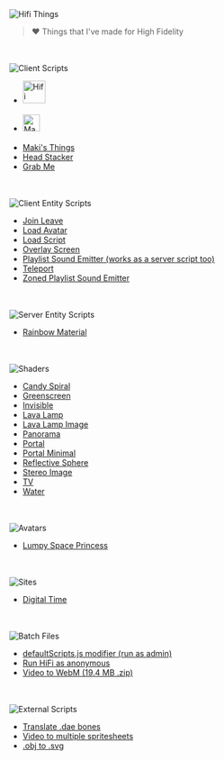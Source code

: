 <img alt="Hifi Things" src="https://maki.cat/svg-text?width=192&weight=300&text=hifi%20things"/>

> ❤️ Things that I've made for High Fidelity

<br><br>
<img alt="Client Scripts" src="https://maki.cat/svg-text?width=512&weight=700&text=client%20scripts"/>

- [<img height="40" alt="Hifi Essentials" src="https://scripts.cutelab.space/hifiEssentials/app/assets/logo.svg"/>](https://github.com/cutelab-fairies/scripts)<br><br>
- [<img height="30" alt="Maki's Nametags" src="https://hifi.maki.cat/client-scripts/makisNametags/makisNametags.README.svg"/>](https://hifi.maki.cat/client-scripts/makisNametags/makisNametags.js)<br><br>
- [Maki's Things](https://hifi.maki.cat/client-scripts/makisThings/makisThings.js)
- [Head Stacker](https://hifi.maki.cat/client-scripts/headStacker/headStacker.js)
- [Grab Me](https://hifi.maki.cat/client-scripts/grabMe.js)

<br><br>
<img alt="Client Entity Scripts" src="https://maki.cat/svg-text?width=512&weight=700&text=client%20entity%20scripts"/>

- [Join Leave](https://hifi.maki.cat/client-entity-scripts/joinLeave.js)
- [Load Avatar](https://hifi.maki.cat/client-entity-scripts/loadAvatar.js)
- [Load Script](https://hifi.maki.cat/client-entity-scripts/loadScript.js)
- [Overlay Screen](https://hifi.maki.cat/client-entity-scripts/overlayScreen.js)
- [Playlist Sound Emitter (works as a server script too)](https://hifi.maki.cat/client-entity-scripts/playlistSoundEmitter.js)
- [Teleport](https://hifi.maki.cat/client-entity-scripts/teleport.js)
- [Zoned Playlist Sound Emitter](https://hifi.maki.cat/client-entity-scripts/zonedPlaylistSoundEmitter.js)

<br><br>
<img alt="Server Entity Scripts" src="https://maki.cat/svg-text?width=512&weight=700&text=server%20entity%20scripts"/>

- [Rainbow Material](https://hifi.maki.cat/server-entity-scripts/rainbowMaterial.js)

<br><br>
<img alt="Shaders" src="https://maki.cat/svg-text?width=512&weight=700&text=shaders"/>

- [Candy Spiral](https://hifi.maki.cat/shaders/candySpiral.fs)
- [Greenscreen](https://hifi.maki.cat/shaders/greenscreen.fs)
- [Invisible](https://hifi.maki.cat/shaders/invisible.fs)
- [Lava Lamp](https://hifi.maki.cat/shaders/lavaLamp.fs)
- [Lava Lamp Image](https://hifi.maki.cat/shaders/lavaLampImage.fs)
- [Panorama](https://hifi.maki.cat/shaders/panorama.fs)
- [Portal](https://hifi.maki.cat/shaders/portal.fs)
- [Portal Minimal](https://hifi.maki.cat/shaders/portalMinimal.fs)
- [Reflective Sphere](https://hifi.maki.cat/shaders/reflectiveSphere.fs)
- [Stereo Image](https://hifi.maki.cat/shaders/stereoImage.fs)
- [TV](https://hifi.maki.cat/shaders/tv.fs)
- [Water](https://hifi.maki.cat/shaders/water.fs)

<br><br>
<img alt="Avatars" src="https://maki.cat/svg-text?width=512&weight=700&text=avatars"/>

- [Lumpy Space Princess](https://hifi.maki.cat/avatars/lsp.fst)

<br><br>
<img alt="Sites" src="https://maki.cat/svg-text?width=512&weight=700&text=sites"/>

- [Digital Time](https://hifi.maki.cat/sites/digital-time)

<br><br>
<img alt="Batch Files" src="https://maki.cat/svg-text?width=512&weight=700&text=batch%20files"/>

- [defaultScripts.js modifier (run as admin)](https://hifi.maki.cat/batch-files/defaultScripts-modifier.bat)
- [Run HiFi as anonymous](https://hifi.maki.cat/batch-files/run-hifi-as-anonymous.bat)
- [Video to WebM (19.4 MB .zip)](https://hifi.maki.cat/batch-files/video-to-webm.zip)

<br><br>
<img alt="External Scripts" src="https://maki.cat/svg-text?width=512&weight=700&text=external%20scripts"/>

- [Translate .dae bones](https://hifi.maki.cat/external-scripts/translateDaeBones.js)
- [Video to multiple spritesheets](https://hifi.maki.cat/external-scripts/videoToMultipleSpritesheets.js)
- [.obj to .svg](https://hifi.maki.cat/external-scripts/objToSvg.js)